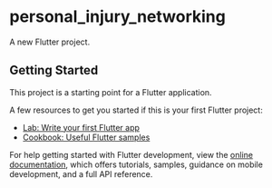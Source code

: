 # personal_injury_networking
 
A new Flutter project. 

## Getting Started   

This project is a starting point for a Flutter application.     
  
A few resources to get you started if this is your first Flutter project:  

- [Lab: Write your first Flutter app](https://docs.flutter.dev/get-started/codelab)  
- [Cookbook: Useful Flutter samples](https://docs.flutter.dev/cookbook) 
  
For help getting started with Flutter development, view the
[online documentation](https://docs.flutter.dev/), which offers tutorials,
samples, guidance on mobile development, and a full API reference.
